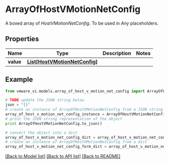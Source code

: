 # ArrayOfHostVMotionNetConfig

A boxed array of *HostVMotionNetConfig*. To be used in *Any* placeholders. 

## Properties
Name | Type | Description | Notes
------------ | ------------- | ------------- | -------------
**value** | [**List[HostVMotionNetConfig]**](HostVMotionNetConfig.md) |  | 

## Example

```python
from vmware_vi.models.array_of_host_v_motion_net_config import ArrayOfHostVMotionNetConfig

# TODO update the JSON string below
json = "{}"
# create an instance of ArrayOfHostVMotionNetConfig from a JSON string
array_of_host_v_motion_net_config_instance = ArrayOfHostVMotionNetConfig.from_json(json)
# print the JSON string representation of the object
print ArrayOfHostVMotionNetConfig.to_json()

# convert the object into a dict
array_of_host_v_motion_net_config_dict = array_of_host_v_motion_net_config_instance.to_dict()
# create an instance of ArrayOfHostVMotionNetConfig from a dict
array_of_host_v_motion_net_config_form_dict = array_of_host_v_motion_net_config.from_dict(array_of_host_v_motion_net_config_dict)
```
[[Back to Model list]](../README.md#documentation-for-models) [[Back to API list]](../README.md#documentation-for-api-endpoints) [[Back to README]](../README.md)



